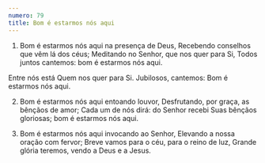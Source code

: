 ```yaml
---
numero: 79
title: Bom é estarmos nós aqui
---
```

1. Bom é estarmos nós aqui na presença de Deus,
Recebendo conselhos que vêm lá dos céus;
Meditando no Senhor, que nos quer para Si,
Todos juntos cantemos: bom é estarmos nós aqui.

Entre nós está
Quem nos quer para Si.
Jubilosos, cantemos:
Bom é estarmos nós aqui.

2. Bom é estarmos nós aqui entoando louvor,
Desfrutando, por graça, as bênçãos de amor;
Cada um de nós dirá: do Senhor recebi
Suas bênçãos gloriosas; bom é estarmos nós aqui.

3. Bom é estarmos nós aqui invocando ao Senhor,
Elevando a nossa oração com fervor;
Breve vamos para o céu, para o reino de luz,
Grande glória teremos, vendo a Deus e a Jesus.
